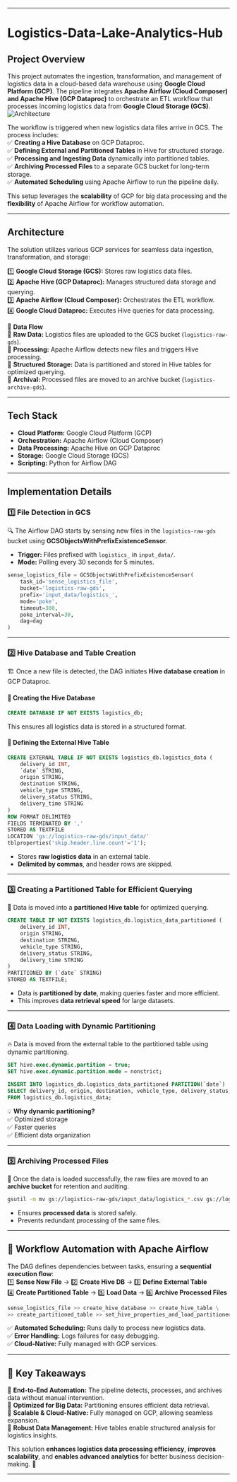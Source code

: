 
---

# **Logistics-Data-Lake-Analytics-Hub**  

## **Project Overview**  
This project automates the ingestion, transformation, and management of logistics data in a cloud-based data warehouse using **Google Cloud Platform (GCP)**. The pipeline integrates **Apache Airflow (Cloud Composer) and Apache Hive (GCP Dataproc)** to orchestrate an ETL workflow that processes incoming logistics data from **Google Cloud Storage (GCS)**.  
![Architecture](https://github.com/user-attachments/assets/4fe6d6db-bc37-49b1-ac27-e3c27e65b22a)

The workflow is triggered when new logistics data files arrive in GCS. The process includes:  
✅ **Creating a Hive Database** on GCP Dataproc.  
✅ **Defining External and Partitioned Tables** in Hive for structured storage.  
✅ **Processing and Ingesting Data** dynamically into partitioned tables.  
✅ **Archiving Processed Files** to a separate GCS bucket for long-term storage.  
✅ **Automated Scheduling** using Apache Airflow to run the pipeline daily.  

This setup leverages the **scalability** of GCP for big data processing and the **flexibility** of Apache Airflow for workflow automation.  

---

## **Architecture**  
The solution utilizes various GCP services for seamless data ingestion, transformation, and storage:  

1️⃣ **Google Cloud Storage (GCS):** Stores raw logistics data files.  
2️⃣ **Apache Hive (GCP Dataproc):** Manages structured data storage and querying.  
3️⃣ **Apache Airflow (Cloud Composer):** Orchestrates the ETL workflow.  
4️⃣ **Google Cloud Dataproc:** Executes Hive queries for data processing.  

📌 **Data Flow**  
🔹 **Raw Data:** Logistics files are uploaded to the GCS bucket (`logistics-raw-gds`).  
🔹 **Processing:** Apache Airflow detects new files and triggers Hive processing.  
🔹 **Structured Storage:** Data is partitioned and stored in Hive tables for optimized querying.  
🔹 **Archival:** Processed files are moved to an archive bucket (`logistics-archive-gds`).  

---

## **Tech Stack**  
- **Cloud Platform:** Google Cloud Platform (GCP)  
- **Orchestration:** Apache Airflow (Cloud Composer)  
- **Data Processing:** Apache Hive on GCP Dataproc  
- **Storage:** Google Cloud Storage (GCS)  
- **Scripting:** Python for Airflow DAG  

---

## **Implementation Details**  

### **1️⃣ File Detection in GCS**  
🔍 The Airflow DAG starts by sensing new files in the `logistics-raw-gds` bucket using **GCSObjectsWithPrefixExistenceSensor**.  
- **Trigger:** Files prefixed with `logistics_` in `input_data/`.  
- **Mode:** Polling every 30 seconds for 5 minutes.  

```python
sense_logistics_file = GCSObjectsWithPrefixExistenceSensor(
    task_id='sense_logistics_file',
    bucket='logistics-raw-gds',
    prefix='input_data/logistics_',
    mode='poke',
    timeout=300,
    poke_interval=30,
    dag=dag
)
```

---

### **2️⃣ Hive Database and Table Creation**  
🏗️ Once a new file is detected, the DAG initiates **Hive database creation** in GCP Dataproc.  

#### **🔹 Creating the Hive Database**
```sql
CREATE DATABASE IF NOT EXISTS logistics_db;
```
This ensures all logistics data is stored in a structured format.  

#### **🔹 Defining the External Hive Table**
```sql
CREATE EXTERNAL TABLE IF NOT EXISTS logistics_db.logistics_data (
    delivery_id INT,
    `date` STRING,
    origin STRING,
    destination STRING,
    vehicle_type STRING,
    delivery_status STRING,
    delivery_time STRING
)
ROW FORMAT DELIMITED
FIELDS TERMINATED BY ','
STORED AS TEXTFILE
LOCATION 'gs://logistics-raw-gds/input_data/'
tblproperties('skip.header.line.count'='1');
```
- Stores **raw logistics data** in an external table.  
- **Delimited by commas**, and header rows are skipped.  

---

### **3️⃣ Creating a Partitioned Table for Efficient Querying**  
📂 Data is moved into a **partitioned Hive table** for optimized querying.  
```sql
CREATE TABLE IF NOT EXISTS logistics_db.logistics_data_partitioned (
    delivery_id INT,
    origin STRING,
    destination STRING,
    vehicle_type STRING,
    delivery_status STRING,
    delivery_time STRING
)
PARTITIONED BY (`date` STRING)
STORED AS TEXTFILE;
```
- Data is **partitioned by date**, making queries faster and more efficient.  
- This improves **data retrieval speed** for large datasets.  

---

### **4️⃣ Data Loading with Dynamic Partitioning**  
🔥 Data is moved from the external table to the partitioned table using dynamic partitioning.  

```sql
SET hive.exec.dynamic.partition = true;
SET hive.exec.dynamic.partition.mode = nonstrict;

INSERT INTO logistics_db.logistics_data_partitioned PARTITION(`date`)
SELECT delivery_id, origin, destination, vehicle_type, delivery_status, delivery_time, `date`
FROM logistics_db.logistics_data;
```
💡 **Why dynamic partitioning?**  
✅ Optimized storage  
✅ Faster queries  
✅ Efficient data organization  

---

### **5️⃣ Archiving Processed Files**  
📁 Once the data is loaded successfully, the raw files are moved to an **archive bucket** for retention and auditing.  

```bash
gsutil -m mv gs://logistics-raw-gds/input_data/logistics_*.csv gs://logistics-archive-gds/
```
- Ensures **processed data** is stored safely.  
- Prevents redundant processing of the same files.  

---

## **🔄 Workflow Automation with Apache Airflow**  
The DAG defines dependencies between tasks, ensuring a **sequential execution flow**:  
1️⃣ **Sense New File** → 2️⃣ **Create Hive DB** → 3️⃣ **Define External Table**  
4️⃣ **Create Partitioned Table** → 5️⃣ **Load Data** → 6️⃣ **Archive Processed Files**  

```python
sense_logistics_file >> create_hive_database >> create_hive_table \
>> create_partitioned_table >> set_hive_properties_and_load_partitioned >> archive_processed_file
```
✅ **Automated Scheduling:** Runs daily to process new logistics data.  
✅ **Error Handling:** Logs failures for easy debugging.  
✅ **Cloud-Native:** Fully managed with GCP services.  

---

## **🚀 Key Takeaways**  
🔹 **End-to-End Automation:** The pipeline detects, processes, and archives data without manual intervention.  
🔹 **Optimized for Big Data:** Partitioning ensures efficient data retrieval.  
🔹 **Scalable & Cloud-Native:** Fully managed on GCP, allowing seamless expansion.  
🔹 **Robust Data Management:** Hive tables enable structured analysis for logistics insights.  

This solution **enhances logistics data processing efficiency**, **improves scalability**, and **enables advanced analytics** for better business decision-making. 🚀  

---
